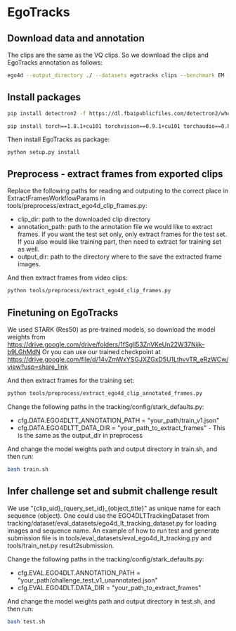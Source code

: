 # EgoTracks 

## Download data and annotation
The clips are the same as the VQ clips. So we download the clips and EgoTracks annotation as follows:
```sh
ego4d --output_directory ./ --datasets egotracks clips --benchmark EM --version v2
```

## Install packages
```sh
pip install detectron2 -f https://dl.fbaipublicfiles.com/detectron2/wheels/cu101/torch1.8/index.html

pip install torch==1.8.1+cu101 torchvision==0.9.1+cu101 torchaudio==0.8.1 -f https://download.pytorch.org/whl/torch_stable.html
```

Then install EgoTracks as package:
```
python setup.py install
```

## Preprocess - extract frames from exported clips
Replace the following paths for reading and outputing to the correct place in ExtractFramesWorkflowParams in tools/preprocess/extract_ego4d_clip_frames.py: 
* clip_dir: path to the downloaded clip directory
* annotation_path: path to the annotation file we would like to extract frames. If you want the test set only, only extract frames for the test set. If you also would like training part, then need to extract for training set as well.
* output_dir: path to the directory where to the save the extracted frame images. 

And then extract frames from video clips:
```sh
python tools/preprocess/extract_ego4d_clip_frames.py 
```

## Finetuning on EgoTracks
We used STARK (Res50) as pre-trained models, so download the model weights from https://drive.google.com/drive/folders/1fSgll53ZnVKeUn22W37Nijk-b9LGhMdN
Or you can use our trained checkpoint at https://drive.google.com/file/d/14vZmWxYSGJXZGxD5U1LthvvTR_eRzWCw/view?usp=share_link

And then extract frames for the training set:
```sh
python tools/preprocess/extract_ego4d_clip_annotated_frames.py
```

Change the following paths in the tracking/config/stark_defaults.py:
* cfg.DATA.EGO4DLTT_ANNOTATION_PATH = "your_path/train_v1.json"
* cfg.DATA.EGO4DLTT_DATA_DIR = "your_path_to_extract_frames" - This is the same as the output_dir in preprocess

And change the model weights path and output directory in train.sh, and then run:
```sh
bash train.sh
```


## Infer challenge set and submit challenge result
We use "{clip_uid}\_{query_set_id}\_{object_title}" as unique name for each sequence (object). One could use the EGO4DLTTrackingDataset from tracking/dataset/eval_datasets/ego4d_lt_tracking_dataset.py for loading images and sequence name.
An example of how to run test and generate submission file is in tools/eval_datasets/eval_ego4d_lt_tracking.py and tools/train_net.py result2submission.

Change the following paths in the tracking/config/stark_defaults.py:
* cfg.EVAL.EGO4DLT.ANNOTATION_PATH = "your_path/challenge_test_v1_unannotated.json"
* cfg.EVAL.EGO4DLT.DATA_DIR = "your_path_to_extract_frames" 

And change the model weights path and output directory in test.sh, and then run:
```sh
bash test.sh
```

